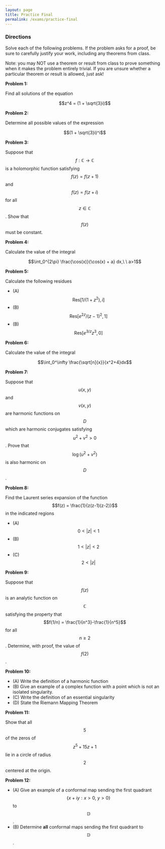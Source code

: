 ```yaml
---
layout: page
title: Practice Final
permalink: /exams/practice-final
---
```


### Directions
Solve each of the following problems. If the problem asks for a proof, be sure to carefully justify your work, including any theorems from class.

Note: you may NOT use a theorem or result from class to prove something when it makes the problem entirely trivial. If you are unsure whether a particular theorem or result is allowed, just ask!

**Problem 1:** 

Find all solutions of the equation

$$z^4 = (1 + \sqrt{3}i)$$

**Problem 2:** 

Determine all possible values of the expression

$$(1 + \sqrt{3}i)^i$$

**Problem 3:**

Suppose that $$f: \mathbb C\rightarrow\mathbb C$$ is a holomorphic function satisfying $$f(z) = f(z + 1)$$ and $$f(z) = f(z+i)$$ for all $$z\in\mathbb C$$.
Show that $$f(z)$$ must be constant.

**Problem 4:**

Calculate the value of the integral

$$\int_0^{2\pi} \frac{\cos(x)}{\cos(x) + a} dx,\ \ a>1$$

**Problem 5:**

Calculate the following residues

* (A) $$\text{Res}[1/(1+z^2),i]$$
* (B) $$\text{Res}[e^{2z}/(z-1)^2,1]$$
* (B) $$\text{Res}[e^{3/z}z^3,0]$$

**Problem 6:**

Calculate the value of the integral

$$\int_0^\infty \frac{\sqrt[n]{x}}{x^2+4}dx$$


**Problem 7:** 

Suppose that $$u(x,y)$$ and $$v(x,y)$$ are harmonic functions on $$D$$ which are harmonic conjugates satisfying $$u^2+v^2>0$$.  Prove that $$\log(u^2+v^2)$$ is also harmonic on $$D$$.

**Problem 8:** 

Find the Laurent series expansion of the function  $$f(z) = \frac{1}{z(z-1)(z-2)}$$ in the indicated regions

* (A) $$0 < |z| < 1$$
* (B) $$1 < |z| < 2$$
* (C) $$2 < |z| $$

**Problem 9:**

Suppose that $$f(z)$$ is an analytic function on $$\mathbb C$$ satisfying the property that $$f(1/n) = \frac{1}{n^3}-\frac{1}{n^5}$$ for all $$n\geq 2$$.
Determine, with proof, the value of $$f(2)$$.


**Problem 10:**

* (A) Write the definition of a harmonic function
* (B) Give an example of a complex function with a point which is not an isolated singularity.
* (C) Write the definition of an essential singularity
* (D) State the Riemann Mapping Theorem


**Problem 11:**

Show that all $$5$$ of the zeros of $$z^5 + 15z + 1$$ lie in a circle of radius $$2$$ centered at the origin.

**Problem 12:**

* (A) Give an example of a conformal map sending the first quadrant $$\{x+iy: x>0,\ y>0\}$$ to $$\mathbb D$$.
* (B) Determine **all** conformal maps sending the first quadrant to $$\mathbb D$$.


